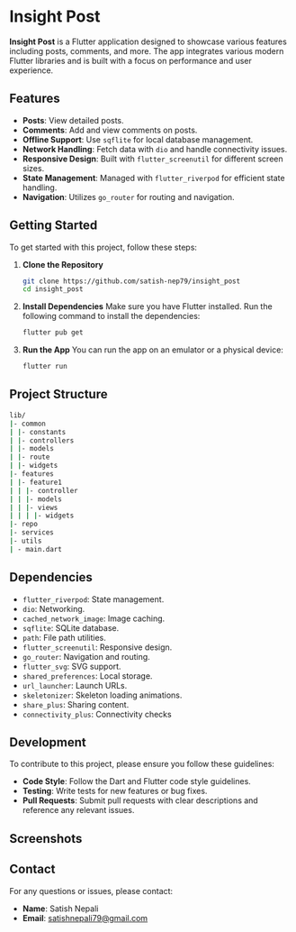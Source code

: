# Insight Post

**Insight Post** is a Flutter application designed to showcase various features including posts, comments, and more. The app integrates various modern Flutter libraries and is built with a focus on performance and user experience.

## Features 
- **Posts**: View detailed posts.
- **Comments**: Add and view comments on posts.
-  **Offline Support**: Use `sqflite` for local database management.
-  **Network Handling**: Fetch data with `dio` and handle connectivity issues.
-  **Responsive Design**: Built with `flutter_screenutil` for different screen sizes.
- **State Management**: Managed with `flutter_riverpod` for efficient state handling.
- **Navigation**: Utilizes `go_router` for routing and navigation.

## Getting Started
To get started with this project, follow these steps:
1. **Clone the Repository**
	```bash 
	git clone https://github.com/satish-nep79/insight_post
	cd insight_post
	```
2.  **Install Dependencies**
		Make sure you have Flutter installed. Run the following command to install the dependencies:
	```bash 
	flutter pub get
	```
3.  **Run the App**
	You can run the app on an emulator or a physical device:
	```bash 
	flutter run
	```

## Project Structure
```bash
lib/
|- common
| |- constants
| |- controllers
| |- models
| |- route
| |- widgets
|- features
| |- feature1
| | |- controller
| | |- models
| | |- views
| | | |- widgets
|- repo
|- services
|- utils
| - main.dart
```

## Dependencies
- `flutter_riverpod`: State management.
-   `dio`: Networking.
-   `cached_network_image`: Image caching.
-   `sqflite`: SQLite database.
-   `path`: File path utilities.
-   `flutter_screenutil`: Responsive design.
-   `go_router`: Navigation and routing.
-   `flutter_svg`: SVG support.
-   `shared_preferences`: Local storage.
-   `url_launcher`: Launch URLs.
-   `skeletonizer`: Skeleton loading animations.
-   `share_plus`: Sharing content.
-   `connectivity_plus`: Connectivity checks

## Development 
To contribute to this project, please ensure you follow these guidelines:

-   **Code Style**: Follow the Dart and Flutter code style guidelines.
-   **Testing**: Write tests for new features or bug fixes.
-   **Pull Requests**: Submit pull requests with clear descriptions and reference any relevant issues.


## Screenshots



## Contact

For any questions or issues, please contact:

-   **Name**: Satish Nepali
-   **Email**: satishnepali79@gmail.com

